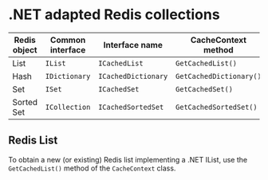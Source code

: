 .NET adapted Redis collections
=====

| Redis object | Common interface | Interface name | CacheContext method |
| ------------ | ---------------- | -------------- | ------------------- |
| List | ```IList``` | ```ICachedList``` | ```GetCachedList()``` |
| Hash | ```IDictionary``` | ```ICachedDictionary``` | ```GetCachedDictionary()``` |
| Set | ```ISet``` | ```ICachedSet``` | ```GetCachedSet()``` |
| Sorted Set | ```ICollection``` | ```ICachedSortedSet``` | ```GetCachedSortedSet()``` |

## Redis List

To obtain a new (or existing) Redis list implementing a .NET IList, use the ```GetCachedList()``` method of the ```CacheContext``` class.

```c#

```


```c#
```

```c#
```

